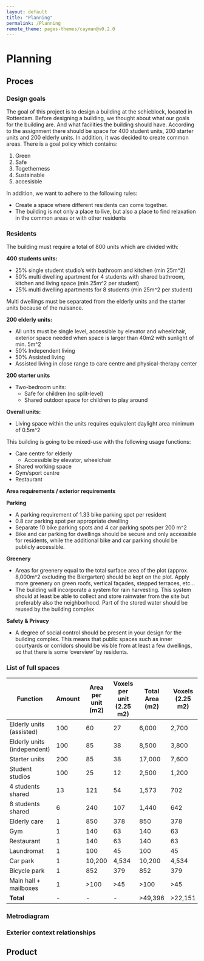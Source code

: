```yaml
---
layout: default
title: "Planning"
permalink: /Planning
remote_theme: pages-themes/cayman@v0.2.0
---
```



# Planning 
## Proces
### Design goals
The goal of this project is to design a building at the schieblock, located in Rotterdam. Before designing a building, we thought about what our goals for the building are. And what facilities the building should have. According to the assignment there should be space for 400 student units, 200 starter units and 200 elderly units. In addition, it was decided to create common areas. There is a goal policy which contains: 
1. Green
2. Safe 
3. Togetherness 
4. Sustainable 
5. accesisble


In addition, we want to adhere to the following rules: 
- Create a space where different residents can come together.  
- The building is not only a place to live, but also a place to find relaxation in the common areas or with other residents 

### Residents
The building must require a total of 800 units which are divided with:

**400 students units:**

- 25% single student studio’s with bathroom and kitchen (min 25m^2)
- 50% multi dwelling apartment for 4 students with shared bathroom, kitchen and living space (min 25m^2 per student)
- 25% multi dwelling apartments for 8 students (min 25m^2 per student)

Multi dwellings must be separated from the elderly units and the starter units because of the nuisance.

**200 elderly units:**

- All units must be single level, accessible by elevator and wheelchair, exterior space needed when space is larger than 40m2 with sunlight of min. 5m^2
- 50% Independent living
- 50% Assisted living
- Assisted living in close range to care centre and physical-therapy center

**200 starter units**

- Two-bedroom units:
  - Safe for children (no split-level)
  - Shared outdoor space for children to play around

**Overall units:**

- Living space within the units requires equivalent daylight area minimum of 0.5m^2

This building is going to be mixed-use with the following usage functions:

- Care centre for elderly
  - Accessible by elevator, wheelchair
- Shared working space
- Gym/sport centre
- Restaurant

**Area requirements / exterior requirements**

**Parking**

- A parking requirement of 1.33 bike parking spot per resident
- 0.8 car parking spot per appropriate dwelling
- Separate 10 bike parking spots and 4 car parking spots per 200 m^2
- Bike and car parking for dwellings should be secure and only accessible for residents, while the additional bike and car parking should be publicly accessible.

**Greenery**

- Areas for greenery equal to the total surface area of the plot (approx. 8,000m^2 excluding the Biergarten) should be kept on the plot. Apply more greenery on green roofs, vertical façades, stepped terraces, etc...
- The building will incorporate a system for rain harvesting. This system should at least be able to collect and store rainwater from the site but preferably also the neighborhood. Part of the stored water should be reused by the building complex

**Safety & Privacy**

- A degree of social control should be present in your design for the building complex. This means that public spaces such as inner courtyards or corridors should be visible from at least a few dwellings, so that there is some ‘overview’ by residents.


### List of full spaces 
| Function               | Amount | Area per unit (m2) | Voxels per unit (2.25 m2) | Total Area (m2) | Voxels (2.25 m2) |
|------------------------|--------|---------------------|----------------------------|------------------|------------------|
| Elderly units (assisted) | 100    | 60                  | 27                         | 6,000            | 2,700            |
| Elderly units (independent) | 100    | 85                  | 38                         | 8,500            | 3,800            |
| Starter units          | 200    | 85                  | 38                         | 17,000           | 7,600            |
| Student studios        | 100    | 25                  | 12                         | 2,500            | 1,200            |
| 4 students shared      | 13     | 121                 | 54                         | 1,573            | 702              |
| 8 students shared      | 6      | 240                 | 107                        | 1,440            | 642              |
| Elderly care           | 1      | 850                 | 378                        | 850              | 378              |
| Gym                    | 1      | 140                 | 63                         | 140              | 63               |
| Restaurant             | 1      | 140                 | 63                         | 140              | 63               |
| Laundromat             | 1      | 100                 | 45                         | 100              | 45               |
| Car park               | 1      | 10,200              | 4,534                      | 10,200           | 4,534            |
| Bicycle park           | 1      | 852                 | 379                        | 852              | 379              |
| Main hall + mailboxes  | 1      | >100                | >45                        | >100             | >45              |
| **Total**              | -      | -                   | -                          | >49,396          | >22,151          |


### Metrodiagram 

### Exterior context relationships

## Product 



